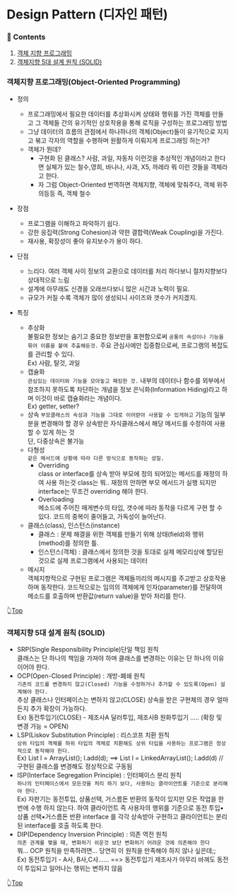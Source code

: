 # Design Pattern (디자인 패턴)

### :book: Contents

1. [객체 지향 프로그래밍](#객체지향-프로그래밍object-oriented-programming)
2. [객체지향 5대 설계 원칙 (SOLID)](#객체지향-5대-설계-원칙-SOLID)


### 객체지향 프로그래밍(Object-Oriented Programming)

- 정의
  - 프로그래밍에서 필요한 데이터를 추상화시켜 상태와 행위를 가진 객체를 만들고 그 객체들 간의 유기적인 상호작용을 통해 로직을 구성하는 프로그래밍 방법
  - 그냥 데이터의 흐름의 관점에서 하나하나의 객체(Object)들이 유기적으로 지지고 볶고 각자의 역할을 수행하며 원활하게 이뤄지게 프로그래밍 하는거?
  - 객체가 뭔데?
    - 구현화 된 클래스? 사람, 과일, 자동차 이런것을 추상적인 개념이라고 한다면 실체가 있는 철수,영희, 바나나, 사과, X5, 까레라 뭐 이런 것들을 객체라고 한다.
    - 자 그럼 Object-Oriented 번역하면 객체지향, 객체에 맞춰주다, 객체 위주의등등 즉, 객체 철수 
    
- 장점
  - 프로그램을 이해하고 파악하기 쉽다.
  - 강한 응집력(Strong Cohesion)과 약한 결합력(Weak Coupling)을 가진다.
  - 재사용, 확장성이 좋아 유지보수가 용이 하다.
  
- 단점
  - 느리다. 여러 객체 사이 정보의 교환으로 데이터를 처리 하다보니 절차지향보다상대적으로 느림
  - 설계에 아무래도 신경을 오래쓰다보니 많은 시간과 노력이 필요.
  - 규모가 커질 수록 객체가 많이 생성되니 사이즈와 갯수가 커지겠지.
  
- 특징
  - 추상화   
    불필요한 정보는 숨기고 중요한 정보만을 표현함으로써 `공통의 속성이나 기능을 묶어 이름을 붙여 추출해둔것.` 주요 관심사에만 집중함으로써, 프로그램의 복잡도를 관리할 수 있다.   
    Ex) 사람, 탈것, 과일   
  - 캡슐화   
    `관심있는 데이터와 기능을 모아놓고 패킹한 것.` 내부의 데이터나 함수를 외부에서 참조하지 못하도록 차단하는 개념을 정보 은닉화(Information Hiding)라고 하며 이것이 바로 캡슐화라는 개념이다.   
    Ex) getter, setter?
  - 상속
    `부모클래스의 속성과 기능을 그대로 이어받아 사용할 수 있게하고` 기능의 일부분을 변경해야 할 경우 상속받은 자식클래스에서 해당 메서드를 수정하여 사용할 수 있게 하는 것   
    단, 다중상속은 불가능
  - 다형성   
    `같은 메서드에 상황에 따라 다른 방식으로 동작하는 성질.`
      - Overriding   
        class or interface를 상속 받아 부모에 정의 되어있는 메서드를 재정의 하여 사용 하는것
        class는 뭐.. 재정의 안하면 부모 메서드가 실행 되지만 interface는 무조건 overriding 해야 한다.
      - Overloading   
        메소드에 주어진 매게변수의 타입, 갯수에 따라 동작을 다르게 구현 할 수 있다. 코드의 중복이 줄어들고, 가독성이 늘어난다.
  - 클래스(class), 인스턴스(instance)   
      - 클래스 : 문제 해결을 위한 객체를 만들기 위해 상태(field)와 행위(method)를 정의한 틀.
      - 인스턴스(객체) : 클래스에서 정의한 것을 토대로 실제 메모리상에 할당된 것으로 실제 프로그램에서 사용되는 데이터
  - 메시지   
    객체지향적으로 구현된 프로그램은 객체들끼리의 메시지를 주고받고 상호작용하며 동작한다. 코드적으로는 임의의 객체에게 인자(parameter)를 전달하여 메소드를 호출하며 반환값(return value)을 받아 처리를 한다.
    
👆[Top](#design-pattern-디자인-패턴)

### 객체지향 5대 설계 원칙 (SOLID)

- SRP(Single Responsibility Principle)단일 책임 원칙   
  클래스는 단 하나의 책임을 가져야 하며 클래스를 변경하는 이유는 단 하나의 이유이어야 한다.
- OCP(Open-Closed Principle) : 개방-폐쇄 원칙     
  `기존의 코드를 변경하지 않고(Closed) 기능을 수정하거나 추가할 수 있도록(Open) 설계해야 한다.`   
  추상 클래스나 인터페이스는 변하지 않고(CLOSE) 상속을 받은 구현체의 경우 얼마든지 추가 확장이 가능하다.   
  Ex) 동전투입기(CLOSE) - 제조사A 달러투입, 제조사B 원화투입기 ..... (확장 및 변경 가능 = OPEN)
- LSP(Liskov Substitution Principle) : 리스코프 치환 원칙   
  `상위 타입의 객체를 하위 타입의 객체로 치환해도 상위 타입을 사용하는 프로그램은 정상적으로 동작해야 한다.`   
  Ex) List l = ArrayList(); l.add(d); ==> List l = LinkedArrayList(); l.add(d) // 구현된 클래스를 변경해도 정상적으로 구동됨   
- ISP(Interface Segregation Principle) : 인터페이스 분리 원칙   
  `하나의 인터페이스에서 모든것을 처리 하기 보다, 사용하는 클라이언트를 기준으로 분리해야 한다.`   
  Ex) 자판기는 동전투입, 상품선택, 거스름돈 반환의 동작이 있지만 모든 작업을 한번에 수행 하지 않는다. 하여 클라이언트 즉 사용자의 행위를 기준으로 동전 투입▪상품 선택▪거스름돈 반환 interface  를 각각 상속받아 구현하고 클라이언트는 분리된 interface를 호출 하도록 한다.
- DIP(Dependency Inversion Principle) : 의존 역전 원칙   
  `의존 관계를 맺을 때, 변화하기 쉬운것 보단 변화하기 어려운 것에 의존해야 한다`   
  뭐... OCP 원칙을 만족하려면... 당연히 이 원칙을 만족해야 하지 않나 싶은데;;   
  Ex) 동전투입기 - A사, B사,C사...... ==> 동전투입기 제조사가 아무리 바껴도 동전이 투입되고 일어나는 행위는 변하지 않음

👆[Top](#design-pattern-디자인-패턴)
